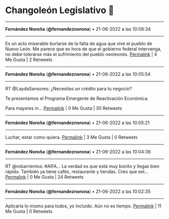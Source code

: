 # Changoleón Legislativo 🙈
*****
**Fernández Noroña** (**@fernandeznorona**) • 21-06-2022 a las 10:08:34
*****
Es un acto miserable burlarse de la falta de agua que vive el pueblo de Nuevo León. Me parece que es hora de que el gobierno federal intervenga, no debe tolerarse más el sufrimiento del pueblo neoleonés.
[Permalink](https://twitter.com/fernandeznorona/status/1539309316007600130) | 4 Me Gusta | 2 Retweets
*****
**Fernández Noroña** (**@fernandeznorona**) • 21-06-2022 a las 10:05:54
*****
RT @LaydaSansores: ¿Necesitas un crédito para tu negocio?


Te presentamos el Programa Emergente de Reactivación Económica.


Para mayores in…
[Permalink](https://twitter.com/fernandeznorona/status/1539308646395285504) | 0 Me Gusta | 30 Retweets
*****
**Fernández Noroña** (**@fernandeznorona**) • 21-06-2022 a las 10:05:21
*****
Luchar, estar como quiera.
[Permalink](https://twitter.com/fernandeznorona/status/1539308507362521089) | 3 Me Gusta | 0 Retweets
*****
**Fernández Noroña** (**@fernandeznorona**) • 21-06-2022 a las 10:04:36
*****
RT @robarrientos: #AIFA…
La verdad es que está muy bonito y llegas bien rápido. También ya tiene cafés, restaurante y tiendas. Creo que est…
[Permalink](https://twitter.com/fernandeznorona/status/1539308317918363650) | 0 Me Gusta | 24 Retweets
*****
**Fernández Noroña** (**@fernandeznorona**) • 21-06-2022 a las 10:02:35
*****
Aplicaría lo mismo para todos, yo incluido. Aún no es tiempo.
[Permalink](https://twitter.com/fernandeznorona/status/1539307810340515841) | 11 Me Gusta | 0 Retweets